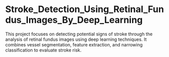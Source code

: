 # Stroke_Detection_Using_Retinal_Fundus_Images_By_Deep_Learning
This project focuses on detecting potential signs of stroke through the analysis of retinal fundus images using deep learning techniques. It combines vessel segmentation, feature extraction, and narrowing classification to evaluate stroke risk.

